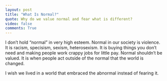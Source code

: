 ```yaml
---
layout: post
title: "What Is Normal?"
quote: Why do we value normal and fear what is different?
video: false
comments: True
---
```


I don’t hold “normal” in very high esteem. Normal in our 
society is violence. It is racism, specisism, sexism, 
heterosexism. It is buying things you don’t need and making 
people work crappy jobs for little pay. Normal shouldn’t be 
valued. It is when people act outside of the normal that 
the world is changed.

I wish we lived in a world that embraced the abnormal 
instead of fearing it.
